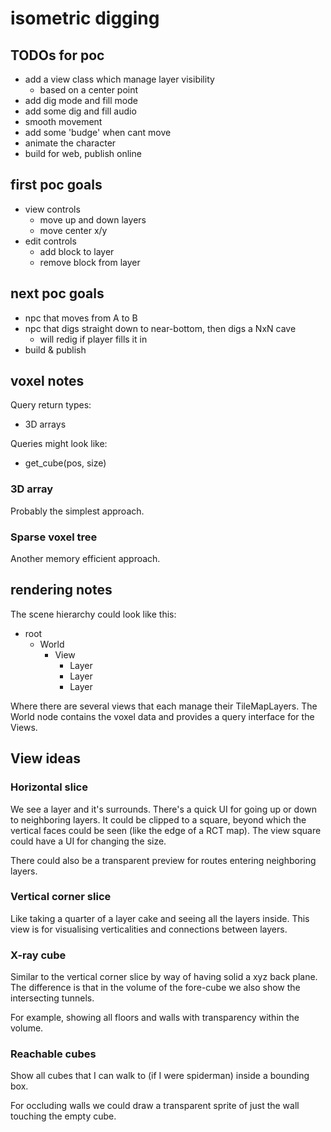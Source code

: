# isometric digging

## TODOs for poc

- add a view class which manage layer visibility
  - based on a center point
- add dig mode and fill mode
- add some dig and fill audio
- smooth movement
- add some 'budge' when cant move
- animate the character
- build for web, publish online

## first poc goals

- view controls
  - move up and down layers
  - move center x/y
- edit controls
  - add block to layer
  - remove block from layer

## next poc goals

- npc that moves from A to B
- npc that digs straight down to near-bottom, then digs a NxN cave
  - will redig if player fills it in
- build & publish

## voxel notes

Query return types:

- 3D arrays

Queries might look like:

- get_cube(pos, size)

### 3D array

Probably the simplest approach.

### Sparse voxel tree

Another memory efficient approach.

## rendering notes

The scene hierarchy could look like this:

- root
  - World
    - View
      - Layer
      - Layer
      - Layer

Where there are several views that each manage their TileMapLayers. The World node contains the voxel data and provides a query interface for the Views.

## View ideas

### Horizontal slice

We see a layer and it's surrounds. There's a quick UI for going up or down to neighboring layers. It could be clipped to a square, beyond which the vertical faces could be seen (like the edge of a RCT map). The view square could have a UI for changing the size.

There could also be a transparent preview for routes entering neighboring layers.

### Vertical corner slice

Like taking a quarter of a layer cake and seeing all the layers inside. This view is for visualising verticalities and connections between layers.

### X-ray cube

Similar to the vertical corner slice by way of having solid a xyz back plane. The difference is that in the volume of the fore-cube we also show the intersecting tunnels.

For example, showing all floors and walls with transparency within the volume.

### Reachable cubes

Show all cubes that I can walk to (if I were spiderman) inside a bounding box.

For occluding walls we could draw a transparent sprite of just the wall touching the empty cube.
